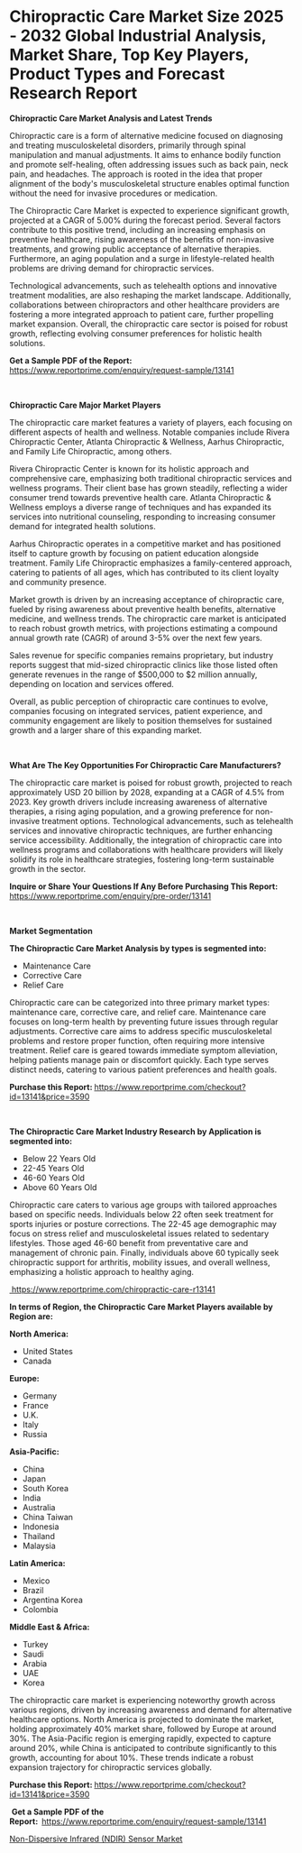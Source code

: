 <p><h1>Chiropractic Care Market Size 2025 - 2032 Global Industrial Analysis, Market Share, Top Key Players, Product Types and Forecast Research Report</h1></p><p><strong>Chiropractic Care Market Analysis and Latest Trends</strong></p>
<p><p>Chiropractic care is a form of alternative medicine focused on diagnosing and treating musculoskeletal disorders, primarily through spinal manipulation and manual adjustments. It aims to enhance bodily function and promote self-healing, often addressing issues such as back pain, neck pain, and headaches. The approach is rooted in the idea that proper alignment of the body's musculoskeletal structure enables optimal function without the need for invasive procedures or medication.</p><p>The Chiropractic Care Market is expected to experience significant growth, projected at a CAGR of 5.00% during the forecast period. Several factors contribute to this positive trend, including an increasing emphasis on preventive healthcare, rising awareness of the benefits of non-invasive treatments, and growing public acceptance of alternative therapies. Furthermore, an aging population and a surge in lifestyle-related health problems are driving demand for chiropractic services. </p><p>Technological advancements, such as telehealth options and innovative treatment modalities, are also reshaping the market landscape. Additionally, collaborations between chiropractors and other healthcare providers are fostering a more integrated approach to patient care, further propelling market expansion. Overall, the chiropractic care sector is poised for robust growth, reflecting evolving consumer preferences for holistic health solutions.</p></p>
<p><strong>Get a Sample PDF of the Report:&nbsp;</strong> <a href="https://www.reportprime.com/enquiry/request-sample/13141?utm_campaign=3554&utm_medium=2&utm_source=Github&utm_content=ia&utm_term=19032025&utm_id=chiropractic-care">https://www.reportprime.com/enquiry/request-sample/13141</a></p>
<p>&nbsp;</p>
<p><strong>Chiropractic Care Major Market Players</strong></p>
<p><p>The chiropractic care market features a variety of players, each focusing on different aspects of health and wellness. Notable companies include Rivera Chiropractic Center, Atlanta Chiropractic & Wellness, Aarhus Chiropractic, and Family Life Chiropractic, among others. </p><p>Rivera Chiropractic Center is known for its holistic approach and comprehensive care, emphasizing both traditional chiropractic services and wellness programs. Their client base has grown steadily, reflecting a wider consumer trend towards preventive health care. Atlanta Chiropractic & Wellness employs a diverse range of techniques and has expanded its services into nutritional counseling, responding to increasing consumer demand for integrated health solutions.</p><p>Aarhus Chiropractic operates in a competitive market and has positioned itself to capture growth by focusing on patient education alongside treatment. Family Life Chiropractic emphasizes a family-centered approach, catering to patients of all ages, which has contributed to its client loyalty and community presence.</p><p>Market growth is driven by an increasing acceptance of chiropractic care, fueled by rising awareness about preventive health benefits, alternative medicine, and wellness trends. The chiropractic care market is anticipated to reach robust growth metrics, with projections estimating a compound annual growth rate (CAGR) of around 3-5% over the next few years.</p><p>Sales revenue for specific companies remains proprietary, but industry reports suggest that mid-sized chiropractic clinics like those listed often generate revenues in the range of $500,000 to $2 million annually, depending on location and services offered.</p><p>Overall, as public perception of chiropractic care continues to evolve, companies focusing on integrated services, patient experience, and community engagement are likely to position themselves for sustained growth and a larger share of this expanding market.</p></p>
<p>&nbsp;</p>
<p><strong>What Are The Key Opportunities For Chiropractic Care Manufacturers?</strong></p>
<p><p>The chiropractic care market is poised for robust growth, projected to reach approximately USD 20 billion by 2028, expanding at a CAGR of 4.5% from 2023. Key growth drivers include increasing awareness of alternative therapies, a rising aging population, and a growing preference for non-invasive treatment options. Technological advancements, such as telehealth services and innovative chiropractic techniques, are further enhancing service accessibility. Additionally, the integration of chiropractic care into wellness programs and collaborations with healthcare providers will likely solidify its role in healthcare strategies, fostering long-term sustainable growth in the sector.</p></p>
<p><strong>Inquire or Share Your Questions If Any Before Purchasing This Report:</strong> <a href="https://www.reportprime.com/enquiry/pre-order/13141?utm_campaign=3554&utm_medium=2&utm_source=Github&utm_content=ia&utm_term=19032025&utm_id=chiropractic-care">https://www.reportprime.com/enquiry/pre-order/13141</a></p>
<p>&nbsp;</p>
<p><strong>Market Segmentation</strong></p>
<p><strong>The Chiropractic Care Market Analysis by types is segmented into:</strong></p>
<p><ul><li>Maintenance Care</li><li>Corrective Care</li><li>Relief Care</li></ul></p>
<p><p>Chiropractic care can be categorized into three primary market types: maintenance care, corrective care, and relief care. Maintenance care focuses on long-term health by preventing future issues through regular adjustments. Corrective care aims to address specific musculoskeletal problems and restore proper function, often requiring more intensive treatment. Relief care is geared towards immediate symptom alleviation, helping patients manage pain or discomfort quickly. Each type serves distinct needs, catering to various patient preferences and health goals.</p></p>
<p><strong>Purchase this Report:&nbsp;</strong><a href="https://www.reportprime.com/checkout?id=13141&price=3590&utm_campaign=3554&utm_medium=2&utm_source=Github&utm_content=ia&utm_term=19032025&utm_id=chiropractic-care">https://www.reportprime.com/checkout?id=13141&price=3590</a></p>
<p>&nbsp;</p>
<p><strong>The Chiropractic Care Market Industry Research by Application is segmented into:</strong></p>
<p><ul><li>Below 22 Years Old</li><li>22-45 Years Old</li><li>46-60 Years Old</li><li>Above 60 Years Old</li></ul></p>
<p><p>Chiropractic care caters to various age groups with tailored approaches based on specific needs. Individuals below 22 often seek treatment for sports injuries or posture corrections. The 22-45 age demographic may focus on stress relief and musculoskeletal issues related to sedentary lifestyles. Those aged 46-60 benefit from preventative care and management of chronic pain. Finally, individuals above 60 typically seek chiropractic support for arthritis, mobility issues, and overall wellness, emphasizing a holistic approach to healthy aging.</p></p>
<p><a href="https://www.reportprime.com/chiropractic-care-r13141?utm_campaign=3554&utm_medium=2&utm_source=Github&utm_content=ia&utm_term=19032025&utm_id=chiropractic-care">&nbsp;https://www.reportprime.com/chiropractic-care-r13141</a></p>
<p><strong>In terms of Region, the Chiropractic Care Market Players available by Region are:</strong></p>
<p>
    <p> <strong> North America: </strong>
        <ul>
            <li>United States</li>
            <li>Canada</li>
        </ul>
        </p> 
    <p> <strong> Europe: </strong>
        <ul>
            <li>Germany</li>
            <li>France</li>
            <li>U.K.</li>
            <li>Italy</li>
            <li>Russia</li>
        </ul>
        </p> 
    <p> <strong> Asia-Pacific: </strong>
        <ul>
            <li>China</li>
            <li>Japan</li>
            <li>South Korea</li>
            <li>India</li>
            <li>Australia</li>
            <li>China Taiwan</li>
            <li>Indonesia</li>
            <li>Thailand</li>
            <li>Malaysia</li>
        </ul>
        </p> 
    <p> <strong> Latin America: </strong>
        <ul>
            <li>Mexico</li>
            <li>Brazil</li>
            <li>Argentina Korea</li>
            <li>Colombia</li>
        </ul>
        </p> 
    <p> <strong> Middle East & Africa: </strong>
        <ul>
            <li>Turkey</li>
            <li>Saudi</li>
            <li>Arabia</li>
            <li>UAE</li>
            <li>Korea</li>
        </ul>
    </p>
    </p>
<p><p>The chiropractic care market is experiencing noteworthy growth across various regions, driven by increasing awareness and demand for alternative healthcare options. North America is projected to dominate the market, holding approximately 40% market share, followed by Europe at around 30%. The Asia-Pacific region is emerging rapidly, expected to capture around 20%, while China is anticipated to contribute significantly to this growth, accounting for about 10%. These trends indicate a robust expansion trajectory for chiropractic services globally.</p></p>
<p><strong>Purchase this Report: </strong><a href="https://www.reportprime.com/checkout?id=13141&price=3590&utm_campaign=3554&utm_medium=2&utm_source=Github&utm_content=ia&utm_term=19032025&utm_id=chiropractic-care">https://www.reportprime.com/checkout?id=13141&price=3590</a></p>
<p>&nbsp;<strong>Get a Sample PDF of the Report:&nbsp;&nbsp;</strong><a href="https://www.reportprime.com/enquiry/request-sample/13141?utm_campaign=3554&utm_medium=2&utm_source=Github&utm_content=ia&utm_term=19032025&utm_id=chiropractic-care">https://www.reportprime.com/enquiry/request-sample/13141</a></p>
<p><strong></strong></p>
<p><p><a href="https://github.com/merzafairy04/Market-Research-Report-List-1/blob/main/non-dispersive-infrared-ndir-sensor-market.md?utm_campaign=3554&utm_medium=2&utm_source=Github&utm_content=ia&utm_term=19032025&utm_id=chiropractic-care">Non-Dispersive Infrared (NDIR) Sensor Market</a></p></p>